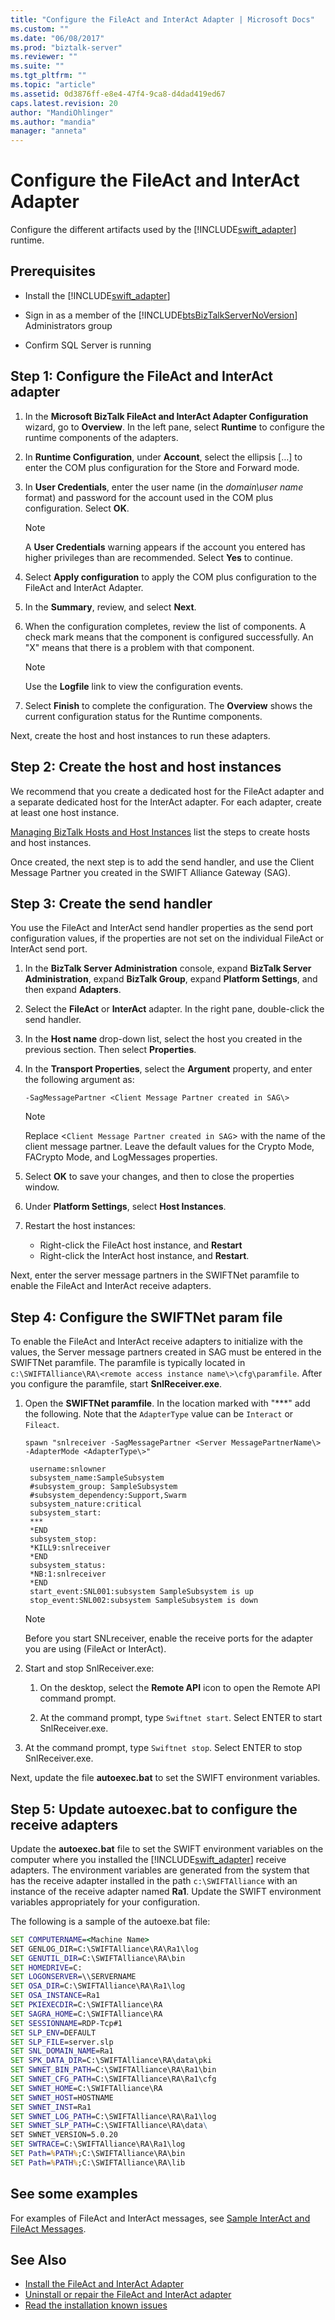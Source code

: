 ```yaml
---
title: "Configure the FileAct and InterAct Adapter | Microsoft Docs"
ms.custom: ""
ms.date: "06/08/2017"
ms.prod: "biztalk-server"
ms.reviewer: ""
ms.suite: ""
ms.tgt_pltfrm: ""
ms.topic: "article"
ms.assetid: 0d3876ff-e8e4-47f4-9ca8-d4dad419ed67
caps.latest.revision: 20
author: "MandiOhlinger"
ms.author: "mandia"
manager: "anneta"
---
```

# Configure the FileAct and InterAct Adapter

Configure the different artifacts used by the [!INCLUDE[swift_adapter](../../includes/swift-adapter-md.md)] runtime.

## Prerequisites

- Install the [!INCLUDE[swift_adapter](../../includes/swift-adapter-md.md)]

- Sign in as a member of the [!INCLUDE[btsBizTalkServerNoVersion](../../includes/btsbiztalkservernoversion-md.md)] Administrators group

- Confirm SQL Server is running

## Step 1: Configure the FileAct and InterAct adapter

1. In the **Microsoft BizTalk FileAct and InterAct Adapter Configuration** wizard, go to **Overview**. In the left pane, select **Runtime** to configure the runtime components of the adapters.

2. In **Runtime Configuration**, under **Account**, select the ellipsis […] to enter the COM plus configuration for the Store and Forward mode.

3. In **User Credentials**, enter the user name (in the *domain\user name* format) and password for the account used in the COM plus configuration. Select **OK**.

    > [!NOTE]
    > A **User Credentials** warning appears if the account you entered has higher privileges than are recommended. Select **Yes** to continue.

4. Select **Apply configuration** to apply the COM plus configuration to the FileAct and InterAct Adapter.

5. In the **Summary**, review, and select **Next**.

6. When the configuration completes, review the list of components. A check mark means that the component is configured successfully. An "X" means that there is a problem with that component.

    > [!NOTE]
    > Use the **Logfile** link to view the configuration events.

7. Select **Finish** to complete the configuration. The **Overview** shows the current configuration status for the Runtime components.

Next, create the host and host instances to run these adapters.

## Step 2: Create the host and host instances

We recommend that you create a dedicated host for the FileAct adapter and a separate dedicated host for the InterAct adapter. For each adapter, create at least one host instance.

[Managing BizTalk Hosts and Host Instances](../../core/managing-biztalk-hosts-and-host-instances.md) list the steps to create hosts and host instances.

Once created, the next step is to add the send handler, and use the Client Message Partner you created in the SWIFT Alliance Gateway (SAG).

## Step 3: Create the send handler

You use the FileAct and InterAct send handler properties as the send port configuration values, if the properties are not set on the individual FileAct or InterAct send port.

1. In the **BizTalk Server Administration** console, expand **BizTalk Server Administration**, expand **BizTalk Group**, expand **Platform Settings**, and then expand **Adapters**.

2. Select the **FileAct** or **InterAct** adapter. In the right pane, double-click the send handler.

3. In the **Host name** drop-down list, select the host you created in the previous section. Then select **Properties**.

4. In the **Transport Properties**, select the **Argument** property, and enter the following argument as:

    `-SagMessagePartner <Client Message Partner created in SAG\>`

   > [!NOTE]
   > Replace <`Client Message Partner created in SAG`> with the name of the client message partner. Leave the default values for the Crypto Mode, FACrypto Mode, and LogMessages properties.

5. Select **OK** to save your changes, and then to close the properties window.

6. Under **Platform Settings**, select **Host Instances**.

7. Restart the host instances:

   - Right-click the FileAct host instance, and **Restart**
   - Right-click the InterAct host instance, and **Restart**.

Next, enter the server message partners in the SWIFTNet paramfile to enable the FileAct and InterAct receive adapters.

## Step 4: Configure the SWIFTNet param file

To enable the FileAct and InterAct receive adapters to initialize with the values, the Server message partners created in SAG must be entered in the SWIFTNet paramfile. The paramfile is typically located in `c:\SWIFTAlliance\RA\<remote access instance name\>\cfg\paramfile`. After you configure the paramfile, start **SnlReceiver.exe**.

1. Open the **SWIFTNet paramfile**. In the location marked with "***" add the following. Note that the `AdapterType` value can be `Interact` or `Fileact`.

   ```spawn "snlreceiver -SagMessagePartner <Server MessagePartnerName\> -AdapterMode <AdapterType\>"```

   ```
    username:snlowner
    subsystem_name:SampleSubsystem
    #subsystem_group: SampleSubsystem
    #subsystem_dependency:Support,Swarm
    subsystem_nature:critical
    subsystem_start:
    ***
    *END
    subsystem_stop:
    *KILL9:snlreceiver
    *END
    subsystem_status:
    *NB:1:snlreceiver
    *END
    start_event:SNL001:subsystem SampleSubsystem is up
    stop_event:SNL002:subsystem SampleSubsystem is down
   ```

    > [!NOTE]
    > Before you start SNLreceiver, enable the receive ports for the adapter you are using (FileAct or InterAct).

2. Start and stop SnlReceiver.exe:

    1. On the desktop, select the **Remote API** icon to open the Remote API command prompt.

    2. At the command prompt, type `Swiftnet start`. Select ENTER to start SnlReceiver.exe.

3. At the command prompt, type `Swiftnet stop`. Select ENTER to stop SnlReceiver.exe.

Next, update the file **autoexec.bat** to set the SWIFT environment variables.

## Step 5: Update autoexec.bat to configure the receive adapters

Update the **autoexec.bat** file to set the SWIFT environment variables on the computer where you installed the [!INCLUDE[swift_adapter](../../includes/swift-adapter-md.md)] receive adapters. The environment variables are generated from the system that has the receive adapter installed in the path `c:\SWIFTAlliance` with an instance of the receive adapter named **Ra1**. Update the SWIFT environment variables appropriately for your configuration.

The following is a sample of the autoexe.bat file:

```bat
SET COMPUTERNAME=<Machine Name>
SET GENLOG_DIR=C:\SWIFTAlliance\RA\Ra1\log
SET GENUTIL_DIR=C:\SWIFTAlliance\RA\bin
SET HOMEDRIVE=C:
SET LOGONSERVER=\\SERVERNAME
SET OSA_DIR=C:\SWIFTAlliance\RA\Ra1\log
SET OSA_INSTANCE=Ra1
SET PKIEXECDIR=C:\SWIFTAlliance\RA
SET SAGRA_HOME=C:\SWIFTAlliance\RA
SET SESSIONNAME=RDP-Tcp#1
SET SLP_ENV=DEFAULT
SET SLP_FILE=server.slp
SET SNL_DOMAIN_NAME=Ra1
SET SPK_DATA_DIR=C:\SWIFTAlliance\RA\data\pki
SET SWNET_BIN_PATH=C:\SWIFTAlliance\RA\Ra1\bin
SET SWNET_CFG_PATH=C:\SWIFTAlliance\RA\Ra1\cfg
SET SWNET_HOME=C:\SWIFTAlliance\RA
SET SWNET_HOST=HOSTNAME
SET SWNET_INST=Ra1
SET SWNET_LOG_PATH=C:\SWIFTAlliance\RA\Ra1\log
SET SWNET_SLP_PATH=C:\SWIFTAlliance\RA\data\
SET SWNET_VERSION=5.0.20
SET SWTRACE=C:\SWIFTAlliance\RA\Ra1\log
SET Path=%PATH%;C:\SWIFTAlliance\RA\bin
SET Path=%PATH%;C:\SWIFTAlliance\RA\lib
```

## See some examples

For examples of FileAct and InterAct messages, see [Sample InterAct and FileAct Messages](../../adapters-and-accelerators/fileact-interact/sample-interact-and-fileact-messages.md).

## See Also

- [Install the FileAct and InterAct Adapter](../../adapters-and-accelerators/fileact-interact/install-the-fileact-and-interact-adapter.md)
- [Uninstall or repair the FileAct and InterAct adapter](../../adapters-and-accelerators/fileact-interact/uninstall-or-repair-the-fileact-and-interact-adapter.md)
- [Read the installation known issues](../../adapters-and-accelerators/fileact-interact/read-the-installation-known-issues.md)
